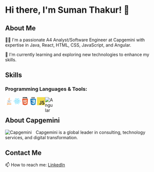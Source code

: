 # Hi there, I'm Suman Thakur! 👋

## About Me

👨‍💻 I'm a passionate A4 Analyst/Software Engineer at Capgemini with expertise in Java, React, HTML, CSS, JavaScript, and Angular.

🌱 I'm currently learning and exploring new technologies to enhance my skills.

## Skills

### Programming Languages & Tools:
<img align="left" alt="Java" width="26px" src="https://raw.githubusercontent.com/github/explore/main/topics/java/java.png" />
<img align="left" alt="React" width="26px" src="https://raw.githubusercontent.com/github/explore/main/topics/react/react.png" />
<img align="left" alt="HTML5" width="26px" src="https://raw.githubusercontent.com/github/explore/main/topics/html/html.png" />
<img align="left" alt="CSS3" width="26px" src="https://raw.githubusercontent.com/github/explore/main/topics/css/css.png" />
<img align="left" alt="JavaScript" width="26px" src="https://raw.githubusercontent.com/github/explore/main/topics/javascript/javascript.png" />
<img align="left" alt="Angular" width="26px" src="https://angular.io/assets/images/logos/angular/angular.png" />

<br />
<br />

## About Capgemini

<img align="left" alt="Capgemini" width="100px" src="https://www.capgemini.com/wp-content/themes/capgemini-komposite/assets/images/capgemini_logo.svg" />

Capgemini is a global leader in consulting, technology services, and digital transformation.

## Contact Me

📫 How to reach me: [LinkedIn](https://www.linkedin.com/in/suman-thakur)
